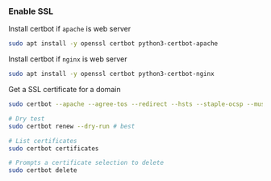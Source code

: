### Enable SSL

Install certbot if `apache` is web server
```bash
sudo apt install -y openssl certbot python3-certbot-apache
```

Install certbot if `nginx` is web server
```bash
sudo apt install -y openssl certbot python3-certbot-nginx
```

Get a SSL certificate for a domain
```bash
sudo certbot --apache --agree-tos --redirect --hsts --staple-ocsp --must-staple -d sub.domain.com --email admin@domain.com
```

```bash
# Dry test
sudo certbot renew --dry-run # best

# List certificates
sudo certbot certificates

# Prompts a certificate selection to delete
sudo certbot delete
```
